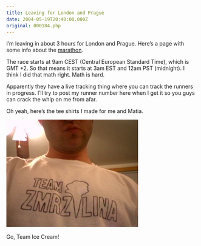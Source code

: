 ```yaml
---
title: Leaving for London and Prague
date: 2004-05-19T20:40:00.000Z
original: 000184.php
---
```


I’m leaving in about 3 hours for London and Prague. Here’s a page with some info about the <a href="http://www.pim.cz/index.php?action=main_article&id=29859">marathon</a>.

The race starts at 9am CEST (Central European Standard Time), which is GMT +2. So that means it starts at 3am EST and 12am PST (midnight). I think I did that math right. Math is hard.

Apparently they have a live tracking thing where you can track the runners in progress. I’ll try to post my runner number here when I get it so you guys can crack the whip on me from afar.

Oh yeah, here’s the tee shirts I made for me and Matia.

<p class="polaroid" style="--deg: -2deg"><img src="./teamzmrzlina.jpg" /></p>

Go, Team Ice Cream!

